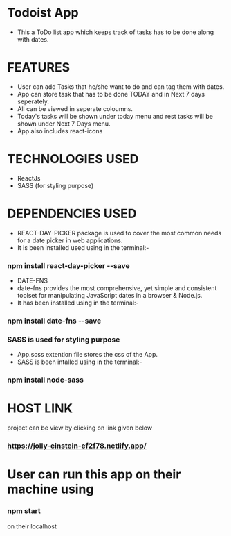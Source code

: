 # Todoist App
- This a ToDo list app which keeps track of tasks has to be done along with dates.


# FEATURES 
-  User can add Tasks that he/she want to do and can tag them with dates. 
-  App can store task that has to be done TODAY and in Next 7 days seperately.
-  All can be viewed in seperate coloumns.
-   Today's tasks will be shown under today menu and rest tasks will be shown under Next 7 Days menu.
-   App also includes react-icons

# TECHNOLOGIES USED
- ReactJs
- SASS (for styling purpose)

# DEPENDENCIES USED
- REACT-DAY-PICKER package is used to cover the most common needs for a date picker in web applications.
- It is been installed used using in the terminal:- 
###  npm install react-day-picker --save

- DATE-FNS
- date-fns provides the most comprehensive, yet simple and consistent toolset for manipulating JavaScript dates in a browser & Node.js.
- It has been installed using in the terminal:-
### npm install date-fns --save

### SASS is used for styling purpose 
- App.scss extention file stores the css of the App.
- SASS is been intalled using in the terminal:- 
### npm install node-sass  

# HOST LINK
project can be view by clicking on link given below
### https://jolly-einstein-ef2f78.netlify.app/

# User can run this app on their machine using 
### npm start 
on their localhost


